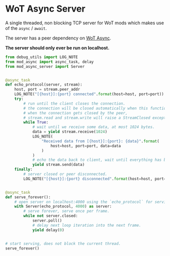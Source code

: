 # WoT Async Server
A single threaded, non blocking TCP server for WoT mods which makes use of the `async` / `await`.

The server has a peer dependency on [WoT Async](https://github.com/lgfrbcsgo/wot-async).


**The server should only ever be run on localhost.**

```python
from debug_utils import LOG_NOTE
from mod_async import async_task, delay
from mod_async_server import Server


@async_task
def echo_protocol(server, stream):
    host, port = stream.peer_addr
    LOG_NOTE("[{host}]:{port} connected".format(host=host, port=port))
    try:
        # run until the client closes the connection.
        # the connection will be closed automatically when this function exits.
        # when the connection gets closed by the peer,
        # stream.read and stream.write will raise a StreamClosed exception.
        while True:
            # wait until we receive some data, at most 1024 bytes.
            data = yield stream.receive(1024)
            LOG_NOTE(
                "Received data from [{host}]:{port}: {data}".format(
                    host=host, port=port, data=data
                )
            )
            # echo the data back to client, wait until everything has been sent.
            yield stream.send(data)
    finally:
        # server closed or peer disconnected.
        LOG_NOTE("[{host}]:{port} disconnected".format(host=host, port=port))


@async_task
def serve_forever():
    # open server on localhost:4000 using the `echo_protocol` for serving individual connections.
    with Server(echo_protocol, 4000) as server:
        # serve forever, serve once per frame.
        while not server.closed:
            server.poll()
            # delay next loop iteration into the next frame.
            yield delay(0)


# start serving, does not block the current thread.
serve_forever()
```